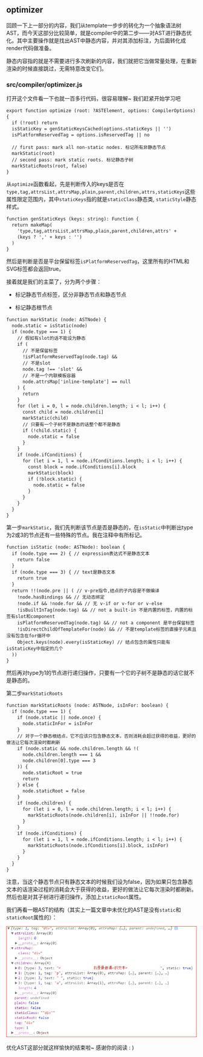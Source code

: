 ## optimizer

回顾一下上一部分的内容，我们从template一步步的转化为一个抽象语法树AST，而今天这部分比较简单，就是compiler中的第二步——对AST进行静态优化。其中主要操作就是找出AST中静态内容，并对其添加标注，为后面转化成render代码做准备。

静态内容指的就是不需要进行多次刷新的内容，我们就把它当做常量处理，在重新渲染的时候直接跳过，无需特意改变它们。

### src/compiler/optimizer.js

打开这个文件看一下也就一百多行代码，很容易理解~ 我们赶紧开始学习吧

```
export function optimize (root: ?ASTElement, options: CompilerOptions) {
  if (!root) return
  isStaticKey = genStaticKeysCached(options.staticKeys || '')
  isPlatformReservedTag = options.isReservedTag || no

  // first pass: mark all non-static nodes. 标记所有非静态节点
  markStatic(root)
  // second pass: mark static roots. 标记静态子树
  markStaticRoots(root, false)
}
```

从`optimize`函数看起，先是判断传入的keys是否在`type,tag,attrsList,attrsMap,plain,parent,children,attrs,staticKeys`这些属性限定范围内，其中`staticKeys`指的就是`staticClass`静态类, `staticStyle`静态样式。
```
function genStaticKeys (keys: string): Function {
  return makeMap(
    'type,tag,attrsList,attrsMap,plain,parent,children,attrs' +
    (keys ? ',' + keys : '')
  )
}
```
然后是判断是否是平台保留标签`isPlatformReservedTag`，这里所有的HTML和SVG标签都会返回true。

接着就是我们的主菜了，分为两个步骤：

- 标记静态节点标签，区分非静态节点和静态节点

- 标记静态根节点

```
function markStatic (node: ASTNode) {
  node.static = isStatic(node)
  if (node.type === 1) {
    // 假如有slot的话不能设为静态
    if (
      // 不是保留标签
      !isPlatformReservedTag(node.tag) &&
      // 不是slot
      node.tag !== 'slot' &&
      // 不是一个内联模板容器
      node.attrsMap['inline-template'] == null
    ) {
      return
    }
    for (let i = 0, l = node.children.length; i < l; i++) {
      const child = node.children[i]
      markStatic(child)
      // 只要有一个子树不是静态的话整个都不是静态
      if (!child.static) {
        node.static = false
      }
    }
    if (node.ifConditions) {
      for (let i = 1, l = node.ifConditions.length; i < l; i++) {
        const block = node.ifConditions[i].block
        markStatic(block)
        if (!block.static) {
          node.static = false
        }
      }
    }
  }
}
```
第一步`markStatic`，我们先判断该节点是否是静态的，在`isStatic`中判断出type为2或3的节点还有一些特殊的节点。我在注释中有所标记。
```
function isStatic (node: ASTNode): boolean {
  if (node.type === 2) { // expression表达式不是静态文本
    return false
  }
  if (node.type === 3) { // text是静态文本
    return true
  }
  return !!(node.pre || ( // v-pre指令,结点的子内容是不做编译
    !node.hasBindings && // 无动态绑定
    !node.if && !node.for && // 无 v-if or v-for or v-else
    !isBuiltInTag(node.tag) && // not a built-in 不是内置的标签，内置的标签有slot和component
    isPlatformReservedTag(node.tag) && // not a component 是平台保留标签
    !isDirectChildOfTemplateFor(node) && // 不是template标签的直接子元素且没有包含在for循环中
    Object.keys(node).every(isStaticKey) // 结点包含的属性只能有isStaticKey中指定的几个
  ))
}
```
然后再对type为1的节点进行递归操作，只要有一个它的子树不是静态的话它就不是静态的。

第二步`markStaticRoots`
```
function markStaticRoots (node: ASTNode, isInFor: boolean) {
  if (node.type === 1) {
    if (node.static || node.once) {
      node.staticInFor = isInFor
    }
    // 对于一个静态根结点，它不应该只包含静态文本，否则消耗会超过获得的收益，更好的做法让它每次渲染时都刷新
    if (node.static && node.children.length && !(
      node.children.length === 1 &&
      node.children[0].type === 3
    )) {
      node.staticRoot = true
      return
    } else {
      node.staticRoot = false
    }
    if (node.children) {
      for (let i = 0, l = node.children.length; i < l; i++) {
        markStaticRoots(node.children[i], isInFor || !!node.for)
      }
    }
    if (node.ifConditions) {
      for (let i = 1, l = node.ifConditions.length; i < l; i++) {
        markStaticRoots(node.ifConditions[i].block, isInFor)
      }
    }
  }
}
```
注意，当这个静态节点只有静态文本的时候我们设为false，因为如果只包含静态文本的话渲染过程的消耗会大于获得的收益，更好的做法让它每次渲染时都刷新。然后也是对其子树进行递归操作，添加上`staticRoot`属性。

我们再看一眼AST的结构（其实上一篇文章中未优化的AST是没有`static`和`staticRoot`属性的）：

![AST](./images/ast.png)

优化AST这部分就这样愉快的结束啦~ 感谢你的阅读 : )
